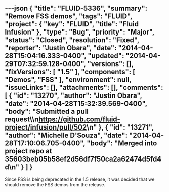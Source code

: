 ---json
{
  "title": "FLUID-5336",
  "summary": "Remove FSS demos",
  "tags": "FLUID",
  "project": {
    "key": "FLUID",
    "title": "Fluid Infusion"
  },
  "type": "Bug",
  "priority": "Major",
  "status": "Closed",
  "resolution": "Fixed",
  "reporter": "Justin Obara",
  "date": "2014-04-28T15:04:16.333-0400",
  "updated": "2014-04-29T07:32:59.128-0400",
  "versions": [],
  "fixVersions": [
    "1.5"
  ],
  "components": [
    "Demos",
    "FSS"
  ],
  "environment": null,
  "issueLinks": [],
  "attachments": [],
  "comments": [
    {
      "id": "13270",
      "author": "Justin Obara",
      "date": "2014-04-28T15:32:39.569-0400",
      "body": "Submitted a pull request\\\n<https://github.com/fluid-project/infusion/pull/502>\n"
    },
    {
      "id": "13271",
      "author": "Michelle D'Souza",
      "date": "2014-04-28T17:10:06.705-0400",
      "body": "Merged into project repo at 35603beb05b58ef2d56df7f50ca2a62474d5fd4d\n"
    }
  ]
}
---
Since FSS is being deprecated in the 1.5 release, it was decided that we should remove the FSS demos from the release.

        